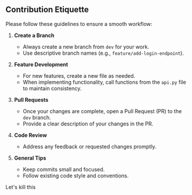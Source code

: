 ## Contribution Etiquette

Please follow these guidelines to ensure a smooth workflow:

1. **Create a Branch**
    - Always create a new branch from `dev` for your work.
    - Use descriptive branch names (e.g., `feature/add-login-endpoint`).

2. **Feature Development**
    - For new features, create a new file as needed.
    - When implementing functionality, call functions from the `api.py` file to maintain consistency.

3. **Pull Requests**
    - Once your changes are complete, open a Pull Request (PR) to the `dev` branch.
    - Provide a clear description of your changes in the PR.

4. **Code Review**
    - Address any feedback or requested changes promptly.

5. **General Tips**
    - Keep commits small and focused.
    - Follow existing code style and conventions.

Let's kill this 